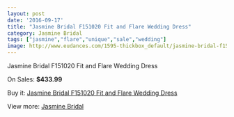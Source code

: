 ```yaml
---
layout: post
date: '2016-09-17'
title: "Jasmine Bridal F151020 Fit and Flare Wedding Dress"
category: Jasmine Bridal
tags: ["jasmine","flare","unique","sale","wedding"]
image: http://www.eudances.com/1595-thickbox_default/jasmine-bridal-f151020-fit-and-flare-wedding-dress.jpg
---
```

Jasmine Bridal F151020 Fit and Flare Wedding Dress

On Sales: **$433.99**
<a href="https://www.eudances.com/en/jasmine-bridal/566-jasmine-bridal-f151020-fit-and-flare-wedding-dress.html"><amp-img layout="responsive" width="600" height="600" src="//www.eudances.com/1595-thickbox_default/jasmine-bridal-f151020-fit-and-flare-wedding-dress.jpg" alt="Jasmine Bridal F151020 Fit and Flare Wedding Dress 0" /></a>
<a href="https://www.eudances.com/en/jasmine-bridal/566-jasmine-bridal-f151020-fit-and-flare-wedding-dress.html"><amp-img layout="responsive" width="600" height="600" src="//www.eudances.com/1596-thickbox_default/jasmine-bridal-f151020-fit-and-flare-wedding-dress.jpg" alt="Jasmine Bridal F151020 Fit and Flare Wedding Dress 1" /></a>

Buy it: [Jasmine Bridal F151020 Fit and Flare Wedding Dress](https://www.eudances.com/en/jasmine-bridal/566-jasmine-bridal-f151020-fit-and-flare-wedding-dress.html "Jasmine Bridal F151020 Fit and Flare Wedding Dress")

View more: [Jasmine Bridal](https://www.eudances.com/en/6-jasmine-bridal "Jasmine Bridal")